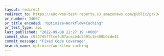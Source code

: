 ```yaml
---
layout: redirect
redirect_to: https://a8c-woo-test-reports.s3.amazonaws.com/public/pr/34607/api/index.html
pr_number: 34607
pr_title_encoded: "Optimize+Workflow+Caching"
pr_test_type: api
last_published: "2022-09-08 22:27:19 +0000"
commit_sha: c9227d5f7fcefb87acecb4c5491c1e400b0cde44
commit_message: "Fixed Code Coverage"
branch_name: optimize/workflow-caching
---
```

